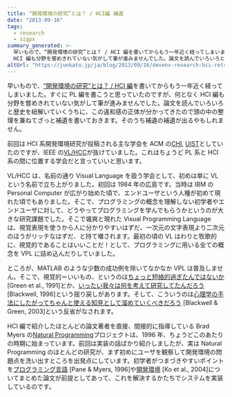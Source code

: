 ```yaml
---
title: “開発環境の研究”とは？ / HCI編 補遺
date: "2013-09-16"
tags:
  - research
  - sigpx
summary_generated: >-
  早いもので、“開発環境の研究”とは？ / HCI 編を書いてからもう一年近く経ってしまいました。すぐに PL 編を書こうと思っていたのですが、何となく
  HCI 編も分野を嘗めきれていない気がして筆が進みませんでした。論文を読んでいろいろと歴史を紐解いていくうちに、この違和感...
altUrl: "https://junkato.jp/ja/blog/2013/09/16/devenv-research-hci-retreat/"
---
```


早いもので、[“開発環境の研究”とは？ / HCI 編](/ja/posts/2012-11-21-devenv-research-hci/)を書いてからもう一年近く経ってしまいました。すぐに PL 編を書こうと思っていたのですが、何となく HCI 編も分野を嘗めきれていない気がして筆が進みませんでした。論文を読んでいろいろと歴史を紐解いていくうちに、この違和感の正体が分かってきたので頭の中の整理を兼ねてざっと補遺を書いておきます。そのうち補遺の補遺が出るやもしれません。

前回は HCI 系開発環境研究が投稿される主な学会を ACM の[CHI](http://chi2013.acm.org/), [UIST](http://www.acm.org/uist/)としていたのですが、IEEE の[VL/HCC](http://conferences.computer.org/VLHCC/)が抜けていました。これはちょうど PL 系と HCI 系の間に位置する学会だと言っていいと思います。

VL/HCC は、名前の通り Visual Language を扱う学会として、初めは単に VL という名前で立ち上がりました。初回は 1984 年の広島です。当時は IBM の Personal Computer が広がり始めた頃で、エンドユーザという人種が初めて現れた頃でもありました。そこで、プログラミングの概念を理解しない初学者やエンドユーザに対して、どうやってプログラミングを学んでもらうかというのが大きな研究課題でした。そこで颯爽と現れた Visual Programming Language は、視覚表現を使うから人に分かりやすいはずだ、一次元の文字表現より二次元のほうがリッチなはずだ、と持て囃されます。最初の頃の VL はわりと牧歌的に、視覚的であることはいいことだ！として、プログラミングに用いる全ての概念を VPL に詰め込んだりしていました。

ところが、MATLAB のような少数の成功例を除いてなかなか VPL は普及しません。そこで、視覚的＝いいもの、というのは[ちょっと短絡的過ぎたんではないか](http://books.google.com/books?id=KT_bpSSJBgcC&lpg=PA121&ots=xOqA9RqCmE&dq=comprehensibility%20of%20visual%20and%20textual%20programs&lr&pg=PA121#v=onepage&q=comprehensibility%20of%20visual%20and%20textual%20programs&f=false "Comprehensibility of visual and textual programs: A test of superlativism against the’match-mismatch’conjecture")[Green et al., 1991]とか、[いったい我々は何を考えて研究してたんだろう](http://dx.doi.org/10.1109/VL.1996.545293 "Metacognitive theories of visual programming: what do we think we are doing?") [Blackwell, 1996]という揺り戻しがあります。そして、こういうのは[心理学の手法にしたがってちゃんと使える知見として溜めていくべきだろう](http://books.google.co.jp/books?id=gGyEOjkdpbYC&lpg=PA103&ots=6xumBtoOkX&dq=the%20cognitive%20dimensions%20of%20notations%20framework&lr&pg=PA103#v=onepage&q=the%20cognitive%20dimensions%20of%20notations%20framework&f=false "Notational systems–the cognitive dimensions of notations framework") [Blackwell & Green, 2003]という反省がなされます。

HCI 編で紹介したほとんどの論文著者を直接、間接的に指導している Brad Myers の[Natural Programming](http://www.cs.cmu.edu/~NatProg/index.html "Natural Programming Project, Carnegie Mellon University 1996-2013")プロジェクトは、1996 年、ちょうどこのあたりの時期に始まっています。前回は実装の話ばかり紹介しましたが、実は Natural Programming のほとんどの研究が、まず初めにユーザを観察して開発環境の問題点を洗い出すところを出発点にしています。初学者がつまづきやすいポイントを[プログラミング言語](http://www.cs.cmu.edu/~pane/cmu-cs-96-132.html "Usability Issues in the Design of Novice Programming Systems") [Pane & Myers, 1996]や[開発環境](http://dx.doi.org/10.1109/VLHCC.2004.47 "Six Learning Barriers in End-User Programming Systems") [Ko et al., 2004]についてまとめた論文が前提としてあって、これを解決するかたちでシステムを実装しているのです。
